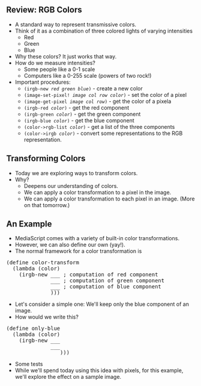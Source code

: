 Review: RGB Colors
------------------

* A standard way to represent transmissive colors.
* Think of it as a combination of three colored lights of varying intensities
    * Red
    * Green
    * Blue
* Why these colors?  It just works that way.
* How do we measure intensities?  
    * Some people like a 0-1 scale
    * Computers like a 0-255 scale (powers of two rock!)
* Important procedures:
    * <code>(irgb-new *red* *green* *blue*)</code>  - create a new color
    * <code>(image-set-pixel! *image col row color*)</code> - set the color of a pixel
    * <code>(image-get-pixel *image col row*)</code> - get the color of a pixela
    * <code>(irgb-red *color*)</code> - get the red component
    * <code>(irgb-green *color*)</code> - get the green component
    * <code>(irgb-blue *color*)</code> - get the blue component
    * <code>(color-&gt;rgb-list *color*)</code>  - get a list of the three components
    * <code>(color-&gt;irgb *color*)</code> - convert some representations to the
    RGB representation.

Transforming Colors
-------------------

* Today we are exploring ways to transform colors.
* Why?
    * Deepens our understanding of colors.
    * We can apply a color transformation to a pixel in the image.
    * We can apply a color transformation to each pixel in an image.  (More on that
    tomorrow.)

An Example
----------

* MediaScript comes with a variety of built-in color transformations.
* However, we can also define our own (yay!).
* The normal framework for a color transformation is
<pre class="programlisting">
(define color-transform
  (lambda (color)
    (irgb-new ___ ; computation of red component
              ___ ; computation of green component
              ___ ; computation of blue component
              )))
</pre>
* Let's consider a simple one: We'll keep only the blue component of an image.
* How would we write this?
<pre class="programlisting">
(define only-blue
  (lambda (color)
    (irgb-new ___
              ___
              ___)))
</pre>
* Some tests
* While we'll spend today using this idea with pixels, for this example, we'll explore
  the effect on a sample image.


